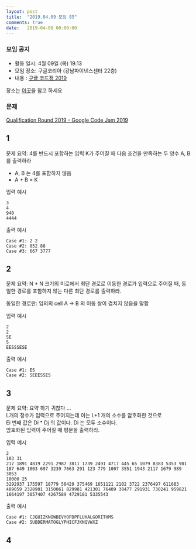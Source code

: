 ```yaml
---
layout: post
title:  "2019.04.09 모임 85"
comments: true
date:   2019-04-08 00:00:00
---
```


### 모임 공지

- 활동 일시: 4월 09일 (목) 19:13
- 모임 장소: 구글코리아 (강남파이낸스센터 22층)
- 내용 : [구글 코드잼 2019](https://codingcompetitions.withgoogle.com/codejam/round/0000000000051705)

장소는 [이곳](https://place.map.daum.net/11584927)을 참고 하세요

### 문제

[Qualification Round 2019 - Google Code Jam 2019](hhttps://codingcompetitions.withgoogle.com/codejam/round/0000000000051705)


## 1

문제 요약: 4를 반드시 포함하는 입력 K가 주어질 때 다음 조건을 만족하는 두 양수 A, B 를 출력하라 

- A, B 는 4를 포함하지 않음
- A + B = K

입력 예시
```
3
4
940
4444
```
출력 예시
```
Case #1: 2 2
Case #2: 852 88
Case #3: 667 3777
```

## 2

문제 요약: N * N 크기의 미로에서 최단 경로로 이동한 경로가 입력으로 주어질 때,
동일한 경로를 포함하지 않는 다른 최단 경로를 출력하라.

동일한 경로란: 임의의 cell A -> B 의 이동 쌍이 겹치지 않음을 말함

입력 예시
```
2
2
SE
5
EESSSESE
```
출력 예시
```
Case #1: ES
Case #2: SEEESSES
```

## 3

문제 요약: 요약 하기 귀찮다 ... <br>
L개의 정수가 입력으로 주어지는데 이는 L+1 개의 소수를 암호화한 것으로<br>
Ei 번째 값은 Di * Dj 의 값이다. Di 는 모두 소수이다.<br>
암호화된 입력이 주어질 때 평문을 출력하라.<br>

입력 예시
```
2
103 31
217 1891 4819 2291 2987 3811 1739 2491 4717 445 65 1079 8383 5353 901 187 649 1003 697 3239 7663 291 123 779 1007 3551 1943 2117 1679 989 3053
10000 25
3292937 175597 18779 50429 375469 1651121 2102 3722 2376497 611683 489059 2328901 3150061 829981 421301 76409 38477 291931 730241 959821 1664197 3057407 4267589 4729181 5335543
```
출력 예시
```
Case #1: CJQUIZKNOWBEVYOFDPFLUXALGORITHMS
Case #2: SUBDERMATOGLYPHICFJKNQVWXZ
```

## 4

